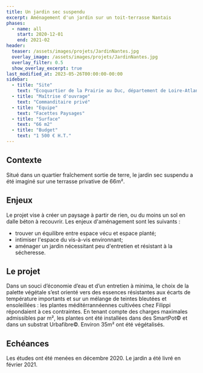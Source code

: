 ```yaml
---
title: Un jardin sec suspendu
excerpt: Aménagement d'un jardin sur un toit-terrasse Nantais
phases:
  - name: all
    start: 2020-12-01
    end: 2021-02
header:
  teaser: /assets/images/projets/JardinNantes.jpg
  overlay_image: /assets/images/projets/JardinNantes.jpg
  overlay_filter: 0.5
  show_overlay_excerpt: true
last_modified_at: 2023-05-26T00:00:00-00:00
sidebar:
  - title: "Site"
    text: "Ecoquartier de la Prairie au Duc, département de Loire-Atlantique (44)"
  - title: "Maîtrise d'ouvrage"
    text: "Commanditaire privé"
  - title: "Equipe"
    text: "Facettes Paysages"
  - title: "Surface"
    text: "66 m2"
  - title: "Budget"
    text: "1 500 € H.T."
---
```

## Contexte 

Situé dans un quartier fraîchement sortie de terre, le jardin sec suspendu a été imaginé sur une terrasse privative de 66m².


## Enjeux

Le projet vise à créer un paysage à partir de rien, ou du moins un sol en dalle béton à recouvrir.
Les enjeux d'aménagement sont les suivants :
* trouver un équilibre entre espace vécu et espace planté;
* intimiser l'espace du vis-à-vis environnant;
* aménager un jardin nécessitant peu d'entretien et résistant à la sécheresse.

## Le projet

Dans un souci d’économie d’eau et d’un entretien à minima, le choix de la palette végétale s’est orienté vers des essences résistantes aux écarts de température importants et sur un mélange de teintes bleutées et ensoleillées : les plantes méditérrannéennes cultivées chez Filippi répondaient à ces contraintes.
En tenant compte des charges maximales admissibles par m², les plantes ont été installées dans des SmartPot© et dans un substrat Urbafibre©.
Environ 35m² ont été végétalisés.

## Echéances

Les études ont été menées en décembre 2020.
Le jardin a été livré en février 2021.
